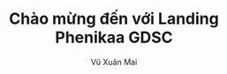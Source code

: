 ---
layout: /src/layouts/MarkdownPostLayout.astro
title: Chào mừng đến với Landing Phenikaa GDSC
author: Vũ Xuân Mai
description: "Chào mừng các bạn tới với Phenikaa GDSC"
image:
  url: "/images/posts/markdown.webp"
  alt: "Example of animated borders with Tailwind CSS in a dark design, featuring a vibrant color gradient background."
pubDate: 2025-04-05
tags:
  [
    "hello"
  ]
languages: []
---